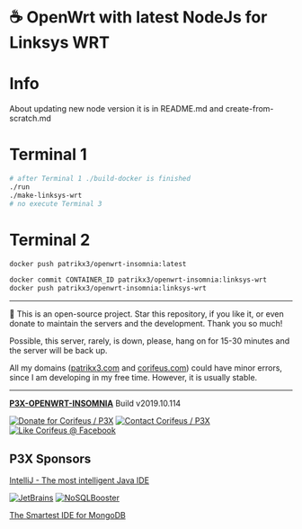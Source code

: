[//]: #@corifeus-header

# ☕ OpenWrt with latest NodeJs for Linksys WRT

                        
[//]: #@corifeus-header:end
# Info 
About updating new node version it is in README.md and create-from-scratch.md

# Terminal 1
```bash
# after Terminal 1 ./build-docker is finished
./run
./make-linksys-wrt
# no execute Terminal 3
```

# Terminal 2

```bash
docker push patrikx3/openwrt-insomnia:latest

docker commit CONTAINER_ID patrikx3/openwrt-insomnia:linksys-wrt
docker push patrikx3/openwrt-insomnia:linksys-wrt
```
[//]: #@corifeus-footer

---

🙏 This is an open-source project. Star this repository, if you like it, or even donate to maintain the servers and the development. Thank you so much!

Possible, this server, rarely, is down, please, hang on for 15-30 minutes and the server will be back up.

All my domains ([patrikx3.com](https://patrikx3.com) and [corifeus.com](https://corifeus.com)) could have minor errors, since I am developing in my free time. However, it is usually stable.
  
---
  
[**P3X-OPENWRT-INSOMNIA**](https://pages.corifeus.com/openwrt-insomnia) Build v2019.10.114 

[![Donate for Corifeus / P3X](https://img.shields.io/badge/Donate-Corifeus-003087.svg)](https://www.paypal.com/cgi-bin/webscr?cmd=_s-xclick&hosted_button_id=QZVM4V6HVZJW6)  [![Contact Corifeus / P3X](https://img.shields.io/badge/Contact-P3X-ff9900.svg)](https://www.patrikx3.com/en/front/contact) [![Like Corifeus @ Facebook](https://img.shields.io/badge/LIKE-Corifeus-3b5998.svg)](https://www.facebook.com/corifeus.software) 


## P3X Sponsors

[IntelliJ - The most intelligent Java IDE](https://www.jetbrains.com/?from=patrikx3)
  
[![JetBrains](https://cdn.corifeus.com/assets/svg/jetbrains-logo.svg)](https://www.jetbrains.com/?from=patrikx3) [![NoSQLBooster](https://cdn.corifeus.com/assets/png/nosqlbooster-70x70.png)](https://www.nosqlbooster.com/)

[The Smartest IDE for MongoDB](https://www.nosqlbooster.com)
  
  
 

[//]: #@corifeus-footer:end